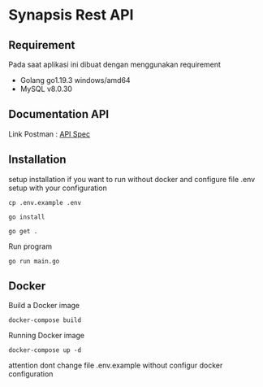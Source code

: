 # Synapsis Rest API

## Requirement

Pada saat aplikasi ini dibuat dengan menggunakan requirement

- Golang go1.19.3 windows/amd64
- MySQL v8.0.30

## Documentation API

Link Postman : [API Spec](https://www.postman.com/restless-satellite-772023/workspace/synapsis-api)

## Installation

setup installation if you want to run without docker
and configure file .env setup with your configuration

```
cp .env.example .env
```

```
go install
```

```
go get .
```

Run program

```
go run main.go
```

## Docker

Build a Docker image

```
docker-compose build
```

Running Docker image

```
docker-compose up -d
```

attention dont change file .env.example without configur docker configuration
